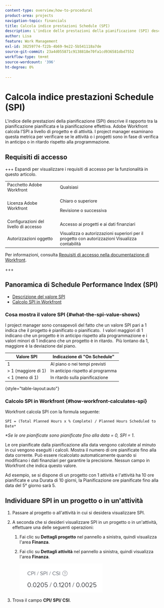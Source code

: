 ```yaml
---
content-type: overview;how-to-procedural
product-area: projects
navigation-topic: financials
title: Calcola indice prestazioni Schedule (SPI)
description: L'indice delle prestazioni della pianificazione (SPI) descrive il rapporto tra la pianificazione pianificata e la pianificazione effettiva.
author: Lisa
feature: Work Management
exl-id: 38259774-f22b-4b69-9e22-5b541118a7de
source-git-commit: 23a4d055871c9138818e70fa1cd936581dbd7552
workflow-type: tm+mt
source-wordcount: '396'
ht-degree: 0%

---
```


# Calcola indice prestazioni Schedule (SPI)

<!--
<p data-mc-conditions="QuicksilverOrClassic.Draft mode">(NOTE: Linked to the product. Do not change link.)</p>
-->

L&#39;indice delle prestazioni della pianificazione (SPI) descrive il rapporto tra la pianificazione pianificata e la pianificazione effettiva. Adobe Workfront calcola l’SPI a livello di progetto e di attività. I project manager esaminano questa metrica per verificare se le attività o i progetti sono in fase di verifica in anticipo o in ritardo rispetto alla programmazione.

## Requisiti di accesso

+++ Espandi per visualizzare i requisiti di accesso per la funzionalità in questo articolo.

<table style="table-layout:auto"> 
 <col> 
 <col> 
 <tbody> 
  <tr> 
   <td>Pacchetto Adobe Workfront</td> 
   <td>Qualsiasi</td> 
  </tr> 
  <tr> 
   <td>Licenza Adobe Workfront</td> 
   <td>
   <p>Chiaro o superiore</p>
   <p>Revisione o successiva</p></td>  
  </tr> 
  <tr> 
   <td>Configurazioni del livello di accesso</td> 
   <td>Accesso ai progetti e ai dati finanziari</td> 
  </tr> 
  <tr> 
   <td>Autorizzazioni oggetto</td> 
   <td>Visualizza o autorizzazioni superiori per il progetto con autorizzazioni Visualizza contabilità</td> 
  </tr> 
 </tbody> 
</table>

Per informazioni, consulta [Requisiti di accesso nella documentazione di Workfront](/help/quicksilver/administration-and-setup/add-users/access-levels-and-object-permissions/access-level-requirements-in-documentation.md).

+++

## Panoramica di Schedule Performance Index (SPI)

* [Descrizione del valore SPI](#what-the-spi-value-shows)
* [Calcolo SPI in Workfront](#how-workfront-calculates-spi)

### Cosa mostra il valore SPI {#what-the-spi-value-shows}

I project manager sono consapevoli del fatto che un valore SPI pari a 1 indica che il progetto è pianificato o pianificato.  I valori maggiori di 1 indicano che un progetto è in anticipo rispetto alla programmazione e i valori minori di 1 indicano che un progetto è in ritardo.  Più lontano da 1, maggiore è la deviazione dal piano.

| **Valore SPI** | **Indicazione di &quot;On Schedule&quot;** |
|---|---|
| 1 | Al piano o nei tempi previsti |
| > 1 (maggiore di 1) | In anticipo rispetto al programma |
| &lt; 1 (meno di 1) | In ritardo sulla pianificazione |

{style="table-layout:auto"}

### Calcolo SPI in Workfront  {#how-workfront-calculates-spi}

Workfront calcola SPI con la formula seguente:

```
SPI = (Total Planned Hours x % Complete) / Planned Hours Scheduled to Date*
```

*&#42;Se le ore pianificate sono pianificate fino alla data = 0, SPI = 1*.

Le ore pianificate dalla pianificazione alla data vengono calcolate al minuto in cui vengono eseguiti i calcoli. Mostra il numero di ore pianificate fino alla data corrente. Può essere ricalcolato automaticamente quando si modificano i dati finanziari per garantire la precisione. Nessun campo in Workfront che indica questo valore.

Ad esempio, se si dispone di un progetto con 1 attività e l&#39;attività ha 10 ore pianificate e una Durata di 10 giorni, la Pianificazione ore pianificate fino alla data del 5° giorno sarà 5. 

## Individuare SPI in un progetto o in un&#39;attività

1. Passare al progetto o all&#39;attività in cui si desidera visualizzare SPI.
1. A seconda che si desideri visualizzare SPI in un progetto o in un&#39;attività, effettuare una delle seguenti operazioni:

   1. Fai clic su **Dettagli progetto** nel pannello a sinistra, quindi visualizza l&#39;area **Finanza**.

   1. Fai clic su **Dettagli attività** nel pannello a sinistra, quindi visualizza l&#39;area **Finanza**.

      ![SPI nel progetto](assets/spi-on-project-nwe.png)

1. Trova il campo **CPI/ SPI/ CSI**.
